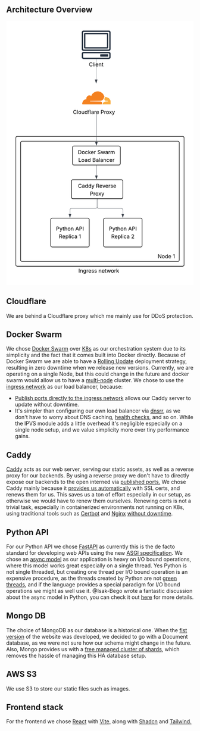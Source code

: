 ## Architecture Overview
![img.png](../images/architecture_overview.png)

## Cloudflare
We are behind a Cloudflare proxy which me mainly use for DDoS protection.

## Docker Swarm
We chose [Docker Swarm](https://docs.docker.com/engine/swarm/) over [K8s](https://kubernetes.io/) as our orchestration system due to its simplicity and the fact that it comes built into Docker directly.
Because of Docker Swarm we are able to have a [Rolling Update](https://youtu.be/AWVTKBUnoIg?t=94) deployment strategy, resulting in zero downtime when we release new versions.
Currently, we are operating on a single Node, but this could change in the future and docker swarm would allow us to have a [multi-node](https://docs.docker.com/engine/swarm/how-swarm-mode-works/nodes/) cluster.
We chose to use the [ingress network](https://docs.docker.com/engine/swarm/networking/#key-network-concepts) as our load balancer, because:
* [Publish ports directly to the ingress network](https://docs.docker.com/engine/swarm/ingress/#publish-a-port-for-a-service) allows our Caddy server to update without downtime.
* It's simpler than configuring our own load balancer via [dnsrr](https://docs.docker.com/engine/swarm/ingress/#without-the-routing-mesh), as we don't have to worry about DNS caching, [health checks](https://caddyserver.com/docs/caddyfile/directives/reverse_proxy#active-health-checks), and so on.
While the IPVS module adds a little overhead it's negligible especially on a single node setup, and we value simplicity more over tiny performance gains.

## Caddy
[Caddy](https://caddyserver.com/docs/) acts as our web server, serving our static assets, as well as a reverse proxy for our backends. By using a
reverse proxy we don't have to directly expose our backends to the open interned via [published ports.](https://docs.docker.com/get-started/docker-concepts/running-containers/publishing-ports/)
We chose Caddy mainly because it [provides us automatically](https://caddyserver.com/docs/automatic-https) with SSL certs, and renews them for us. This saves us a ton of effort especially in our setup, as otherwise we would have to renew them ourselves.
Renewing certs is not a trivial task, especially in containerized environments not running on K8s, using traditional tools such as [Certbot](https://certbot.eff.org/) and [Nginx](https://nginx.org/) [without downtime](https://api7.ai/blog/how-nginx-reload-work).

## Python API
For our Python API we chose [FastAPI](https://fastapi.tiangolo.com/) as currently this is the de facto standard for developing web APIs using the new [ASGI specification](https://asgi.readthedocs.io/en/latest/specs/main.html). We chose an [async model](https://fastapi.tiangolo.com/async/#asynchronous-code) as
our application is heavy on I/O bound operations, where this model works great especially on a single thread. Yes Python is not single threaded, but creating one thread per I/O bound operation is an expensive procedure, as the threads created by Python are not [green threads](https://en.wikipedia.org/wiki/Green_thread), and if the
language provides a special paradigm for I/O bound operations we might as well use it. @Isak-Bego wrote a fantastic discussion about the async model in Python, you can check it out [here](https://github.com/AUBGTheHUB/monolith/discussions/774) for more details.

## Mongo DB
The choice of MongoDB as our database is a historical one. When the [fist version](https://github.com/AUBGTheHUB/monolith/releases/tag/1.0.0) of the website was developed, we decided to go with a Document database, as we were not sure how our schema might change in the future. Also, Mongo provides us with a [free managed cluster of shards](https://www.mongodb.com/products/platform/atlas-database),
which removes the hassle of managing this HA database setup.

## AWS S3
We use S3 to store our static files such as images.

## Frontend stack
For the frontend we chose [React](https://react.dev/) with [Vite,](https://vite.dev/guide/) along with [Shadcn](https://ui.shadcn.com/) and [Tailwind.](https://tailwindcss.com/)
